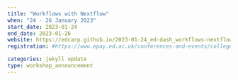 ```yaml
---
title: "Workflows with Nextflow" 
when: "24 - 26 January 2023"
start_date: 2023-01-24
end_date: 2023-01-26
website: https://edcarp.github.io/2023-01-24_ed-dash_workflows-nextflow/
registration: #https://www.epay.ed.ac.uk/conferences-and-events/college-of-medicine-and-veterinary-medicine/school-of-molecular-genetic-and-population-health-sciences/igc/workflows-with-nextflow-jan-23

categories: jekyll update
type: workshop_announcement
---
```

